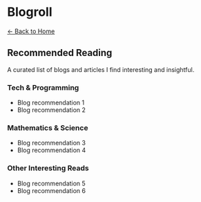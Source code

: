 # Blogroll

[← Back to Home](/)

## Recommended Reading

A curated list of blogs and articles I find interesting and insightful.

### Tech & Programming

- Blog recommendation 1
- Blog recommendation 2

### Mathematics & Science

- Blog recommendation 3
- Blog recommendation 4

### Other Interesting Reads

- Blog recommendation 5
- Blog recommendation 6
